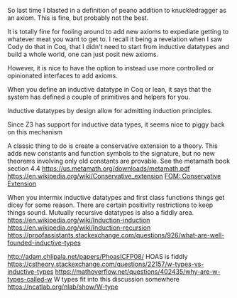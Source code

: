 
So last time I blasted in a definition of peano addition to knuckledragger as an axiom. This is fine, but probably not the best.

It is totally fine for fooling around to add new axioms to expediate getting to whatever meat you want to get to. I recall it being a revelation when I saw Cody do that in Coq, that I didn't need to start from inductive datatypes and build a whole world, one can just posit new axioms.

However, it is nice to have the option to instead use more controlled or opinionated interfaces to add axioms.

When you define an inductive datatype in Coq or lean, it says that the system has defined a couple of primitives and helpers for you.

Inductive datatypes by design allow for admitting induction principles.

Since Z3 has support for inductive data types, it seems nice to piggy back on this mechanism

A classic thing to do is create a conservative extension to a theory. This adds new constants and function symbols to the signature, but no new theorems involving only old constants are provable.
See the metamath book section 4.4 <https://us.metamath.org/downloads/metamath.pdf>
<https://en.wikipedia.org/wiki/Conservative_extension>
[FOM: Conservative Extension](https://cs.nyu.edu/pipermail/fom/1998-October/002306.html)

When you intermix inductive datatypes and first class functions things get dicey for some reason. There are certain positivity restrictions to keep things sound.
Mutually recursive datatypes is also a fiddly area.
<https://en.wikipedia.org/wiki/Induction-induction>
<https://en.wikipedia.org/wiki/Induction-recursion>
<https://proofassistants.stackexchange.com/questions/926/what-are-well-founded-inductive-types>

<http://adam.chlipala.net/papers/PhoasICFP08/> HOAS is fiddly
<https://cstheory.stackexchange.com/questions/22157/w-types-vs-inductive-types>
<https://mathoverflow.net/questions/402435/why-are-w-types-called-w> W types fit into this discussion somewhere <https://ncatlab.org/nlab/show/W-type>
